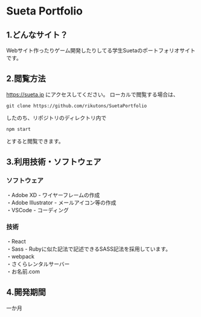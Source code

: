 # Sueta Portfolio
1.どんなサイト？
---
Webサイト作ったりゲーム開発したりしてる学生Suetaのポートフォリオサイトです。

2.閲覧方法
---
https://sueta.jp にアクセスしてください。
ローカルで閲覧する場合は、
```
git clone https://github.com/rikutons/SuetaPortfolio
```
したのち、リポジトリのディレクトリ内で
```
npm start
```
とすると閲覧できます。

3.利用技術・ソフトウェア
---
### ソフトウェア  
・Adobe XD - ワイヤーフレームの作成  
・Adobe Illustrator - メールアイコン等の作成  
・VSCode - コーディング  

### 技術
・React  
・Sass - Rubyに似た記法で記述できるSASS記法を採用しています。  
・webpack  
・さくらレンタルサーバー  
・お名前.com  

4.開発期間
---
一か月
